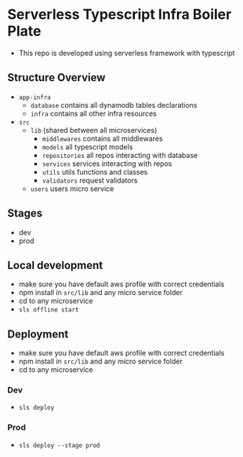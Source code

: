 # Serverless Typescript Infra Boiler Plate
- This repo is developed using serverless framework with typescript

## Structure Overview
- `app-infra`
    - `database` contains all dynamodb tables declarations
    - `infra` contains all other infra resources
- `src`
    - `lib` (shared between all microservices)
        - `middlewares` contains all middlewares
        - `models` all typescript models
        - `repositories` all repos interacting with database
        - `services` services interacting with repos
        - `utils` utils functions and classes
        - `validators` request validators
    - `users` users micro service

## Stages
- dev
- prod

## Local development
- make sure you have default aws profile with correct credentials
- npm install in `src/lib` and any micro service folder
- cd to any microservice
- `sls offline start`

## Deployment
- make sure you have default aws profile with correct credentials
- npm install in `src/lib` and any micro service folder
- cd to any microservice
### Dev
- `sls deploy`
### Prod
- `sls deploy --stage prod`
